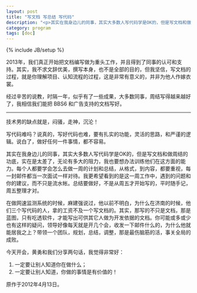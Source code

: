 ```yaml
---
layout: post
title: "写文档 写总结 写代码"
description: "<p>其实在我身边儿的同事，其实大多数人写代码学是OK的，但是写文档和做周结的功底，实在是太差了，无论有多大的阻力，我也要想办法训练他们在这方面的能力。每个人都要学会怎么去做一周的计划和总结，从格式，到内容，都要重视，每一封邮件都当一次面试一样对待。我更希望看到的是这一周工作中，遇到的问题和你的建议，而不只是流水帐。总结要做好，不是从周五才开始写的，平时随手记，周五整理才对。</p><p>2013年，我们真正开始把文档编写做为重头工作，并且得到了同事的认可和支持。其实，我不求文辞优美，撰写本身，也不是全部的目的，但我坚信，写文档的过程，就是你理解项目、认知流程的过程，这是非常有意义的，并非为他人作嫁衣裳。</p><p>经过辛苦的说教，时隔一年，似乎有了一些成果，大多数同事，周结写得越来越好了，我相信我们能把 BBS6 和广告支持的文档写好。</p>"
category: program
tags: [doc]
---
```

{% include JB/setup %}

2013年，我们真正开始把文档编写做为重头工作，并且得到了同事的认可和支持。其实，我不求文辞优美，撰写本身，也不是全部的目的，但我坚信，写文档的过程，就是你理解项目、认知流程的过程，这是非常有意义的，并非为他人作嫁衣裳。

经过辛苦的说教，时隔一年，似乎有了一些成果，大多数同事，周结写得越来越好了，我相信我们能把 BBS6 和广告支持的文档写好。

----

技术男的缺点就是，闷骚，走神，沉沦！

写代码难吗？说真的，写好代码也难，要有扎实的功能，灵活的思路，和严谨的逻辑。说白了，做好任何一件事情，都不容易。

其实在我身边儿的同事，其实大多数人写代码学是OK的，但是写文档和做周结的功底，实在是太差了，无论有多大的阻力，我也要想办法训练他们在这方面的能力。每个人都要学会怎么去做一周的计划和总结，从格式，到内容，都要重视，每一封邮件都当一次面试一样对待。我更希望看到的是这一周工作中，遇到的问题和你的建议，而不只是流水帐。总结要做好，不是从周五才开始写的，平时随手记，周五整理才对。

在做网速监测系统的时候，麻建强说过，他以前不明白，为什么在济南的时候，他们三个写代码的人，拿的工资不及一个写文档的。其实，那写的不只是文档，那是蓝图，只有吃透软件，才能写出可供其它人做为开发依据的文档。你可能或多或少也有这样的疑问，领导好像每天就是开几个会，收发一下邮件什么的，为什么他就能居我之上？带领一个团队，规划，总结，调整，那是最伤脑筋的活，事关全局的成败。

今天开会，黄勇和我们分享两句话，我觉得非常好：

1. 一定要让别人知道你在做什么；
2. 一定要让别人知道，你做的事情是有价值的！

原作于2012年4月13日。